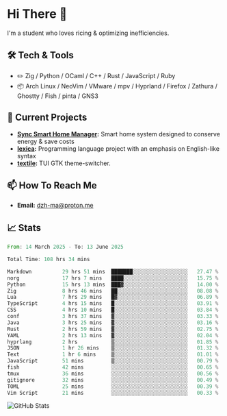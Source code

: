 # Hi There 👋
I'm a student who loves ricing & optimizing inefficiencies.
## 🛠️ Tech & Tools
- ✏️  Zig / Python / OCaml / C++ / Rust / JavaScript / Ruby
- 📦 Arch Linux / NeoVim / VMware / mpv / Hyprland / Firefox / Zathura / Ghostty / Fish / pinta / GNS3
## 🔭 Current Projects
- **[Sync Smart Home Manager](https://github.com/dzh-ma/sync):** Smart home system designed to conserve energy & save costs
- **[lexica](https://github.com/dzh-ma/lexica):** Programming language project with an emphasis on English-like syntax
- **[textile](https://github.com/dzh-ma/textile):** TUI GTK theme-switcher.
## 📫 How To Reach Me
- **Email:** [dzh-ma@proton.me](mailto:dzh-ma@proton.me)
## 📈 Stats
<!--START_SECTION:waka-->

```rust
From: 14 March 2025 - To: 13 June 2025

Total Time: 108 hrs 34 mins

Markdown          29 hrs 51 mins  ███████░░░░░░░░░░░░░░░░░░   27.47 %
norg              17 hrs 7 mins   ████░░░░░░░░░░░░░░░░░░░░░   15.75 %
Python            15 hrs 13 mins  ███▓░░░░░░░░░░░░░░░░░░░░░   14.00 %
Zig               8 hrs 46 mins   ██░░░░░░░░░░░░░░░░░░░░░░░   08.08 %
Lua               7 hrs 29 mins   █▓░░░░░░░░░░░░░░░░░░░░░░░   06.89 %
TypeScript        4 hrs 15 mins   █░░░░░░░░░░░░░░░░░░░░░░░░   03.91 %
CSS               4 hrs 10 mins   █░░░░░░░░░░░░░░░░░░░░░░░░   03.84 %
conf              3 hrs 37 mins   ▓░░░░░░░░░░░░░░░░░░░░░░░░   03.33 %
Java              3 hrs 25 mins   ▓░░░░░░░░░░░░░░░░░░░░░░░░   03.16 %
Rust              2 hrs 59 mins   ▓░░░░░░░░░░░░░░░░░░░░░░░░   02.75 %
YAML              2 hrs 13 mins   ▓░░░░░░░░░░░░░░░░░░░░░░░░   02.04 %
hyprlang          2 hrs           ▒░░░░░░░░░░░░░░░░░░░░░░░░   01.85 %
JSON              1 hr 26 mins    ▒░░░░░░░░░░░░░░░░░░░░░░░░   01.32 %
Text              1 hr 6 mins     ▒░░░░░░░░░░░░░░░░░░░░░░░░   01.01 %
JavaScript        51 mins         ▒░░░░░░░░░░░░░░░░░░░░░░░░   00.79 %
fish              42 mins         ░░░░░░░░░░░░░░░░░░░░░░░░░   00.65 %
tmux              36 mins         ░░░░░░░░░░░░░░░░░░░░░░░░░   00.56 %
gitignore         32 mins         ░░░░░░░░░░░░░░░░░░░░░░░░░   00.49 %
TOML              25 mins         ░░░░░░░░░░░░░░░░░░░░░░░░░   00.39 %
Vim Script        21 mins         ░░░░░░░░░░░░░░░░░░░░░░░░░   00.33 %
```

<!--END_SECTION:waka-->

![GitHub Stats](https://github-readme-stats.vercel.app/api?username=dzh-ma&show_icons=true&theme=transparent)

